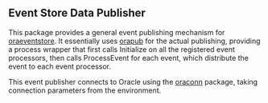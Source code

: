 ## Event Store Data Publisher

This package provides a general event publishing mechanism for
[oraeventstore](https://github.com/xtracdev/oraeventstore). It essentially
uses [orapub](https://github.com/xtracdev/orapub) for the actual publishing,
providing a process wrapper that first calls Initialize on all the 
registered event processors, then calls ProcessEvent for each event,
which distribute the event to each event processor.

This event publisher connects to Oracle using the [oraconn](https://github.com/xtracdev/oraconn)
package, taking connection parameters from the environment.

